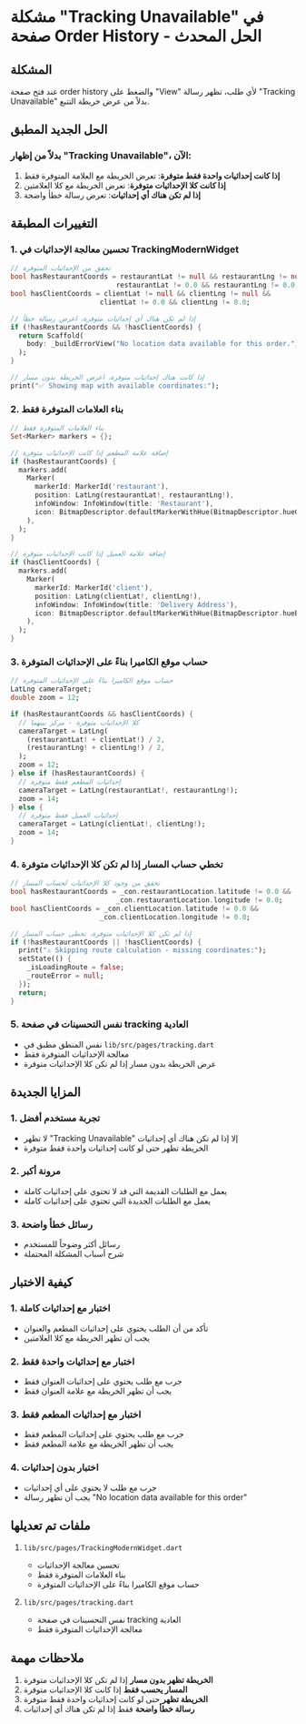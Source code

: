 # مشكلة "Tracking Unavailable" في صفحة Order History - الحل المحدث

## المشكلة
عند فتح صفحة order history والضغط على "View" لأي طلب، تظهر رسالة "Tracking Unavailable" بدلاً من عرض خريطة التتبع.

## الحل الجديد المطبق

### بدلاً من إظهار "Tracking Unavailable"، الآن:
1. **إذا كانت إحداثيات واحدة فقط متوفرة**: تعرض الخريطة مع العلامة المتوفرة فقط
2. **إذا كانت كلا الإحداثيات متوفرة**: تعرض الخريطة مع كلا العلامتين
3. **إذا لم تكن هناك أي إحداثيات**: تعرض رسالة خطأ واضحة

## التغييرات المطبقة

### 1. تحسين معالجة الإحداثيات في TrackingModernWidget
```dart
// تحقق من الإحداثيات المتوفرة
bool hasRestaurantCoords = restaurantLat != null && restaurantLng != null && 
                          restaurantLat != 0.0 && restaurantLng != 0.0;
bool hasClientCoords = clientLat != null && clientLng != null && 
                      clientLat != 0.0 && clientLng != 0.0;

// إذا لم تكن هناك أي إحداثيات متوفرة، اعرض رسالة خطأ
if (!hasRestaurantCoords && !hasClientCoords) {
  return Scaffold(
    body: _buildErrorView("No location data available for this order."),
  );
}

// إذا كانت هناك إحداثيات متوفرة، اعرض الخريطة بدون مسار
print("✅ Showing map with available coordinates:");
```

### 2. بناء العلامات المتوفرة فقط
```dart
// بناء العلامات المتوفرة فقط
Set<Marker> markers = {};

// إضافة علامة المطعم إذا كانت الإحداثيات متوفرة
if (hasRestaurantCoords) {
  markers.add(
    Marker(
      markerId: MarkerId('restaurant'),
      position: LatLng(restaurantLat!, restaurantLng!),
      infoWindow: InfoWindow(title: 'Restaurant'),
      icon: BitmapDescriptor.defaultMarkerWithHue(BitmapDescriptor.hueGreen),
    ),
  );
}

// إضافة علامة العميل إذا كانت الإحداثيات متوفرة
if (hasClientCoords) {
  markers.add(
    Marker(
      markerId: MarkerId('client'),
      position: LatLng(clientLat!, clientLng!),
      infoWindow: InfoWindow(title: 'Delivery Address'),
      icon: BitmapDescriptor.defaultMarkerWithHue(BitmapDescriptor.hueBlue),
    ),
  );
}
```

### 3. حساب موقع الكاميرا بناءً على الإحداثيات المتوفرة
```dart
// حساب موقع الكاميرا بناءً على الإحداثيات المتوفرة
LatLng cameraTarget;
double zoom = 12;

if (hasRestaurantCoords && hasClientCoords) {
  // كلا الإحداثيات متوفرة - مركز بينهما
  cameraTarget = LatLng(
    (restaurantLat! + clientLat!) / 2,
    (restaurantLng! + clientLng!) / 2,
  );
  zoom = 12;
} else if (hasRestaurantCoords) {
  // إحداثيات المطعم فقط متوفرة
  cameraTarget = LatLng(restaurantLat!, restaurantLng!);
  zoom = 14;
} else {
  // إحداثيات العميل فقط متوفرة
  cameraTarget = LatLng(clientLat!, clientLng!);
  zoom = 14;
}
```

### 4. تخطي حساب المسار إذا لم تكن كلا الإحداثيات متوفرة
```dart
// تحقق من وجود كلا الإحداثيات لحساب المسار
bool hasRestaurantCoords = _con.restaurantLocation.latitude != 0.0 && 
                          _con.restaurantLocation.longitude != 0.0;
bool hasClientCoords = _con.clientLocation.latitude != 0.0 && 
                      _con.clientLocation.longitude != 0.0;

// إذا لم تكن كلا الإحداثيات متوفرة، تخطى حساب المسار
if (!hasRestaurantCoords || !hasClientCoords) {
  print("⚠️ Skipping route calculation - missing coordinates:");
  setState(() {
    _isLoadingRoute = false;
    _routeError = null;
  });
  return;
}
```

### 5. نفس التحسينات في صفحة tracking العادية
- نفس المنطق مطبق في `lib/src/pages/tracking.dart`
- معالجة الإحداثيات المتوفرة فقط
- عرض الخريطة بدون مسار إذا لم تكن كلا الإحداثيات متوفرة

## المزايا الجديدة

### 1. تجربة مستخدم أفضل
- لا تظهر "Tracking Unavailable" إلا إذا لم تكن هناك أي إحداثيات
- الخريطة تظهر حتى لو كانت إحداثيات واحدة فقط متوفرة

### 2. مرونة أكبر
- يعمل مع الطلبات القديمة التي قد لا تحتوي على إحداثيات كاملة
- يعمل مع الطلبات الجديدة التي تحتوي على إحداثيات كاملة

### 3. رسائل خطأ واضحة
- رسائل أكثر وضوحاً للمستخدم
- شرح أسباب المشكلة المحتملة

## كيفية الاختبار

### 1. اختبار مع إحداثيات كاملة
- تأكد من أن الطلب يحتوي على إحداثيات المطعم والعنوان
- يجب أن تظهر الخريطة مع كلا العلامتين

### 2. اختبار مع إحداثيات واحدة فقط
- جرب مع طلب يحتوي على إحداثيات العنوان فقط
- يجب أن تظهر الخريطة مع علامة العنوان فقط

### 3. اختبار مع إحداثيات المطعم فقط
- جرب مع طلب يحتوي على إحداثيات المطعم فقط
- يجب أن تظهر الخريطة مع علامة المطعم فقط

### 4. اختبار بدون إحداثيات
- جرب مع طلب لا يحتوي على أي إحداثيات
- يجب أن تظهر رسالة "No location data available for this order"

## ملفات تم تعديلها

1. `lib/src/pages/TrackingModernWidget.dart`
   - تحسين معالجة الإحداثيات
   - بناء العلامات المتوفرة فقط
   - حساب موقع الكاميرا بناءً على الإحداثيات المتوفرة

2. `lib/src/pages/tracking.dart`
   - نفس التحسينات في صفحة tracking العادية
   - معالجة الإحداثيات المتوفرة فقط

## ملاحظات مهمة

1. **الخريطة تظهر بدون مسار** إذا لم تكن كلا الإحداثيات متوفرة
2. **المسار يحسب فقط** إذا كانت كلا الإحداثيات متوفرة
3. **الخريطة تظهر** حتى لو كانت إحداثيات واحدة فقط متوفرة
4. **رسالة خطأ واضحة** فقط إذا لم تكن هناك أي إحداثيات 
